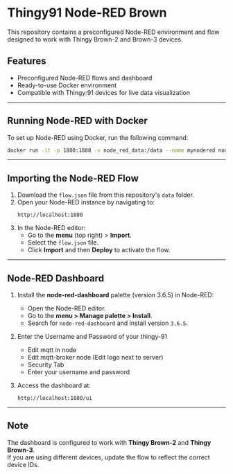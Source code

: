 # Thingy91 Node-RED Brown

This repository contains a preconfigured Node-RED environment and flow designed to work with Thingy Brown-2 and Brown-3 devices.

## Features
- Preconfigured Node-RED flows and dashboard
- Ready-to-use Docker environment
- Compatible with Thingy:91 devices for live data visualization

---

## Running Node-RED with Docker

To set up Node-RED using Docker, run the following command:

```bash
docker run -it -p 1880:1880 -v node_red_data:/data --name mynodered nodered/node-red
```

---

## Importing the Node-RED Flow

1. Download the `flow.json` file from this repository's `data` folder.
2. Open your Node-RED instance by navigating to:
   ```
   http://localhost:1880
   ```
3. In the Node-RED editor:
   - Go to the **menu** (top right) > **Import**.
   - Select the `flow.json` file.
   - Click **Import** and then **Deploy** to activate the flow.

---

## Node-RED Dashboard

1. Install the **node-red-dashboard** palette (version 3.6.5) in Node-RED:
   - Open the Node-RED editor.
   - Go to the **menu > Manage palette > Install**.
   - Search for `node-red-dashboard` and install version `3.6.5`.

2. Enter the Username and Password of your thingy-91
   - Edit mqtt in node
   - Edit mqtt-broker node (Edit logo next to server)
   - Security Tab
   - Enter your username and password 

4. Access the dashboard at:
   ```
   http://localhost:1880/ui
   ```

---

## Note

The dashboard is configured to work with **Thingy Brown-2** and **Thingy Brown-3**.  
If you are using different devices, update the flow to reflect the correct device IDs.
